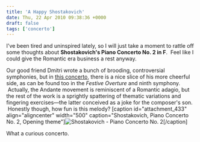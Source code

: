 ```yaml
---
title: 'A Happy Shostakovich'
date: Thu, 22 Apr 2010 09:38:36 +0000
draft: false
tags: ['concerto']
---
```


I've been tired and uninspired lately, so I will just take a moment to rattle off some thoughts about **Shostakovich's Piano Concerto No. 2 in F**.  Feel like I could give the Romantic era business a rest anyway.

Our good friend Dmitri wrote a bunch of brooding, controversial symphonies, but in [this concerto](http://www.lala.com/#album/1009087791584687796 "Shostakovich Piano Concerto No. 2"), there is a nice slice of his more cheerful side, as can be found too in the _Festive Overture_ and ninth symphony.  Actually, the Andante movement is reminiscent of a Romantic adagio, but the rest of the work is a sprightly spattering of thematic variations and fingering exercises—the latter conceived as a joke for the composer's son.  Honestly though, how fun is this melody? \[caption id="attachment\_433" align="aligncenter" width="500" caption="Shostakovich, Piano Concerto No. 2, Opening theme"\]![Shostakovich - Piano Concerto No. 2](https://alexchao-blog-media.s3.amazonaws.com/2021/07/82291-shostakovich-concerto2-theme1.png "Shostakovich - Piano Concerto No. 2")\[/caption\]

What a curious concerto.
